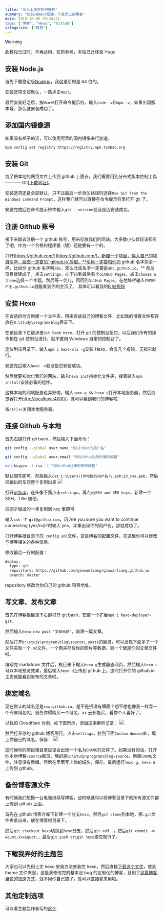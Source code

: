 ```yaml
---
title: "高大上博客制作教程"
summary: "如何用Hexo搭建一个高大上的博客"
date: 2019-10-05 20:24:22
tags: ["博客", "Hexo", "Github"]
categories: ["教程"]
---
```


> [!WARNING]
> 此教程已过时，不再适用，仅供参考，本站已迁移至 Hugo

## 安装 Node.js

首先下载稳定版[Node.js](https://nodejs.org/dist/v9.11.1/node-v9.11.1-x64.msi)，我这里给的是 64 位的。

安装选项全部默认，一路点击`Next`。

最后安装好之后，按`Win+R`打开命令提示符，输入`node -v`和`npm -v`，如果出现版本号，那么就安装成功了。

## 添加国内镜像源

如果没有梯子的话，可以使用阿里的国内镜像进行加速。

```bash
npm config set registry https://registry.npm.taobao.org
```

## 安装 Git

为了把本地的网页文件上传到 github 上面去，我们需要用到分布式版本控制工具————Git[[下载地址]](https://git-scm.com/download/win)。

安装选项还是全部默认，只不过最后一步添加路径时选择`Use Git from the Windows Command Prompt`，这样我们就可以直接在命令提示符里打开 git 了。

安装完成后在命令提示符中输入`git --version`验证是否安装成功。

## 注册 Github 账号

接下来就去注册一个 github 账号，用来存放我们的网站。大多数小伙伴应该都有了吧，作为一个合格的程序猿（媛）还是要有一个的。

打开[https://github.com/](https://github.com/)，新建一个项目，输入自己的项目名字，后面一定要加`.github.io`后缀。**名称一定要和你的 github 名字完全一样，比如你 github 名字叫`abc`，那么仓库名字一定要是`abc.github.io`。**
然后项目就建成了，点击`Settings`，向下拉到最后有个`GitHub Pages`，点击`Choose a theme`选择一个主题。然后等一会儿，再回到`GitHub Pages`，在地址栏输入`你的用户名.github.io`就能看到你的主页了。
具体可以看我的[B 站视频](https://www.bilibili.com/video/av70212514)

## 安装 Hexo

在合适的地方新建一个文件夹，用来存放自己的博客文件，比如我的博客文件都存放在`D:\study\program\blog`目录下。

在该目录下右键点击`Git Bash Here`，打开 git 的控制台窗口，以后我们所有的操作都在 git 控制台进行，就不要用 Windows 自带的控制台了。

定位到该目录下，输入`npm i hexo-cli -g`安装 Hexo。会有几个报错，无视它就行。

安装完后输入`hexo -v`验证是否安装成功。

然后就要初始化我们的网站，输入`hexo init`初始化文件夹，接着输入`npm install`安装必备的组件。

这样本地的网站配置也弄好啦，输入`hexo g && hexo s`打开本地服务器，然后浏览器打开[http://localhost:4000/](http://localhost:4000/)，就可以看到我们的博客啦

按`ctrl+c`关闭本地服务器。

## 连接 Github 与本地

首先右键打开 git bash，然后输入下面命令：

```bash
git config --global user.name "你GitHub的用户名"

git config --global user.email "你GitHub注册时用的邮箱"

ssh-keygen -t rsa -C "你GitHub注册时用的邮箱"
```

默认回车即可，然后输入`cat C:\Users\(你电脑的用户名)\.ssh\id_rsa.pub`，然后把输出的东西整个复制出来
![](https://cdn.jsdelivr.net/gh/gaowanliang/p/img/20191127204816.png)

打开[github](https://github.com)，在头像下面点击`settings`，再点击`SSH and GPG keys`，新建一个 SSH，Title 随便。

把刚才输出的一串复制到 key 里即可

输入`ssh -T git@github.com`，问 Are you sure you want to continue connecting (yes/no)?时输入 yes，如果出现你的用户名，那就成功了。

打开博客根目录下的`_config.yml`文件，这是博客的配置文件，在这里你可以修改与博客相关的各种信息。

修改最后一行的配置：

```bash
deploy:
  type: git
  repository: https://github.com/gaowanliang/gaowanliang.github.io
  branch: master
```

repository 修改为你自己的 github 项目地址。

## 写文章、发布文章

首先在博客根目录下右键打开 git bash，安装一个扩展`npm i hexo-deployer-git`。

然后输入`hexo new post "文章标题"`，新建一篇文章。

然后打开`D:\study\program\blog\source\_posts`的目录，可以发现下面多了一个文件夹和一个`.md`文件，一个用来存放你的图片等数据，另一个就是你的文章文件啦。

编写完 markdown 文件后，根目录下输入`hexo g`生成静态网页，然后输入`hexo s`可以本地预览效果，最后输入`hexo d`上传到 github 上。这时打开你的 github.io 主页就能看到发布的文章啦。

## 绑定域名

现在默认的域名还是`xxx.github.io`，是不是很没有牌面？想不想也像我一样弄一个专属域名呢，首先你得购买一个域名，xx 云都能买，看你个人喜好了。

以我的 Cloudflare 为例，如下图所示，添加这条解析记录：
![](https://i.loli.net/2019/10/06/CHx8L6cAZJ92RQ3.png)

然后打开你的 github 博客项目，点击`settings`，拉到下面`Custom domain`处，填上你自己的域名，保存：
![](https://i.loli.net/2019/10/06/5v7clsJBFQM9g1a.png)

这时候你的项目根目录应该会出现一个名为`CNAME`的文件了。如果没有的话，打开你本地博客`/source`目录，我的是`D:\study\program\blog\source`，新建`CNAME`文件，注意没有后缀。然后在里面写上你的域名，保存。最后运行`hexo g`、`hexo d`上传到 github。

## 备份博客源文件

有时候我们想换一台电脑继续写博客，这时候就可以将博客目录下的所有源文件都上传到 github 上面。

首先在 github 博客仓库下新建一个分支`hexo`，然后`git clone`到本地，把`.git`文件夹拿出来，放在博客根目录下。

然后`git checkout hexo`切换到`hexo`分支，然后`git add .`，然后`git commit -m &quot;xxx&quot;`，最后`git push origin hexo`提交就行了。

## 下载我弄好的主题包

大家也可以先用上文 hexo 安装方法安装完 hexo，然后直接[下载这个文件](https://cdn.jsdelivr.net/gh/gaowanliang/gitment-store/hexo-theme-matery.zip)，放到 theme 文件夹里，这是我修改完的基本没 bug 的定制化的博客，且用了[这篇博客](http://www.gwl6.me/2019/09/30/jia-su-github-pages-wang-zhan/)里说的加速方式，就不用你自己搞了，就可以直接拿来用啦。

## 其他定制选项

可以看主题包作者写的[这个](https://github.com/blinkfox/hexo-theme-matery/blob/develop/README_CN.md)
